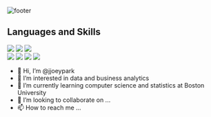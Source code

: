 ![footer](https://capsule-render.vercel.app/api?type=wave&color=A9CBD7&section=footer&height=130&text=Eunyeong(Joey)%20Park&fontSize=57&animation=twinkling&fontAlignY=45&fontColor=&desc=Boston%20University%20CS%20Stats&descSize=17.5&descAlignY=72&descAlign=69)

## Languages and Skills

<img src="https://img.shields.io/badge/Python-3766AB?style=flat-square&logo=Python&logoColor=white"/> <img src=
"https://img.shields.io/badge/MySQL-4479A1?style=flat-square&logo=MySQL&logoColor=white"/> <img src=
"https://img.shields.io/badge/R-276DC3?style=flat-square&logo=R&logoColor=white"/> </br> <img src=
"https://img.shields.io/badge/pandas-150458?style=flat-square&logo=pandas&logoColor=white"/> <img src=
"https://img.shields.io/badge/HTML5-E34F26?style=flat-square&logo=HTML5&logoColor=white"/> <img src=
"https://img.shields.io/badge/tableau-E97627?style=flat-square&logo=tableau&logoColor=white"/> <img src=
"https://img.shields.io/badge/Microsoft Excel-217346?style=flat-square&logo=Microsoft Excel&logoColor=white"/>



- 👋 Hi, I’m @jjoeypark
- 👀 I’m interested in data and business analytics 
- 🌱 I’m currently learning computer science and statistics at Boston University 
- 💞️ I’m looking to collaborate on ...
- 📫 How to reach me ...

<!---
jjoeypark/jjoeypark is a ✨ special ✨ repository because its `README.md` (this file) appears on your GitHub profile.
You can click the Preview link to take a look at your changes.
--->
